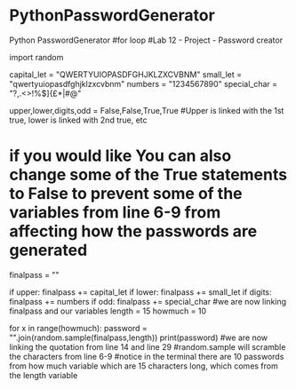 # PythonPasswordGenerator
Python PasswordGenerator
#for loop
#Lab 12 - Project - Password creator


import random


capital_let = "QWERTYUIOPASDFGHJKLZXCVBNM"
small_let = "qwertyuiopasdfghjklzxcvbnm"
numbers = "1234567890"
special_char = "?,.<>!%$]{£*|#@"


upper,lower,digits,odd = False,False,True,True
#Upper is linked with the 1st true, lower is linked with 2nd true, etc
# if you would like You can also change some of the True statements to False to prevent some of the variables from line 6-9 from affecting how the passwords are generated


finalpass = ""


if upper:
    finalpass += capital_let
if lower:
    finalpass += small_let
if digits:
    finalpass += numbers
if odd:
    finalpass += special_char
#we are now linking finalpass and our variables
length = 15
howmuch = 10


for x in range(howmuch):
    password = "".join(random.sample(finalpass,length))
    print(password)
#we are now linking the quotation from line 14 and line 29
#random.sample will scramble the characters from line 6-9
#notice in the terminal there are 10 passwords from how much variable which are 15 characters long, which comes from the length variable
